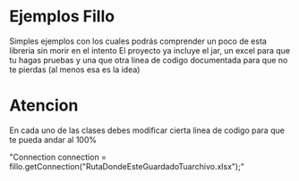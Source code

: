 # Ejemplos Fillo

Simples ejemplos con los cuales podrás comprender un poco de esta libreria sin morir en el intento
El proyecto ya incluye el jar, un excel para que tu hagas pruebas y una que otra linea de codigo documentada
para que no te pierdas (al menos esa es la idea)

# Atencion
En cada uno de las clases debes modificar cierta linea de codigo para que te pueda andar al 100%

"Connection connection = fillo.getConnection("RutaDondeEsteGuardadoTuarchivo.xlsx");"

